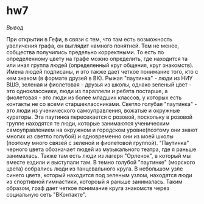# hw7
*Вывод*

При открытии в Гефи, в связи с тем, что там есть возможность увеличения графа, он выглядит намного понятней. Тем не менее, собщества получились предельно корректными. То есть по определенному цвету на графе можно определить, где находится та или иная группа людей (определенный круг общения, круг знакомств). Имена людей подписаны, и это также дает четкое понимание того, кто с кем знаком (в формате друзей в ВК). Рыжая "паутинка" - люди из НИУ ВШЭ, зеленая и фиолетовая - друзья из школы, однако зеленый цвет - это одноклассники, люди из параллели и ребята постарше, а фиолетовая - это люди из более младших классов, у которых есть контакты не со всеми старшеклассниками. Светло голубая "паутинка" - это люди из ученического самоуправления, вожатые и окружные кураторы. Эта паутинка пересекается с розовой, поскольку в розовой группе находятся те люди, которые занимаются ученическим самоуправлением на окружном и городском уровне(поэтому они знают многих из светло голубой) и одновременно они из моей школы (поэтому много связей с зеленой и фиолетовой группой). "Паутинка" черного цвета обозначает людей из музыкального театра, где я раньше занималась. Также там есть люди из лагеря "Орленок", в который мы вместе ездили и выступали там. В  темно голубой "паутинке" (морского цвета) собрались люди из танцевального круга. В небольшом узле синего цвета, который находится под зеленым узлом, находятся люди из спортивной гимнастики, котороый я раньше занималась. Таким образом, граф дает четкое понимание круга знакомств через социальную сеть "ВКонтакте".
